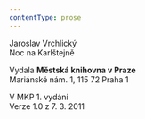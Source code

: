 ```yaml
---
contentType: prose
---
```


<section>

Jaroslav Vrchlický  
Noc na Karlštejně

Vydala **Městská knihovna v Praze**  
Mariánské nám. 1, 115 72 Praha 1

V MKP 1. vydání  
Verze 1.0 z 7. 3. 2011

</section>
